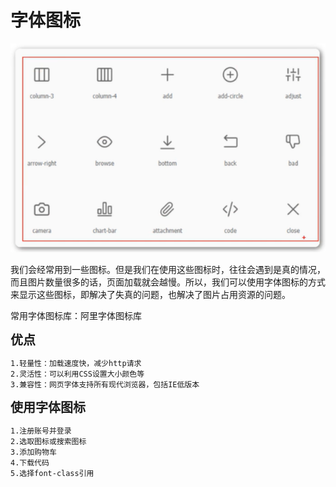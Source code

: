 <h1>字体图标</h1>

![Alt text](image.png)

我们会经常用到一些图标。但是我们在使用这些图标时，往往会遇到是真的情况，而且图片数量很多的话，页面加载就会越慢。所以，我们可以使用字体图标的方式来显示这些图标，即解决了失真的问题，也解决了图片占用资源的问题。

常用字体图标库：阿里字体图标库

<b style="font-size:20px">优点</b>

    1.轻量性：加载速度快，减少http请求
    2.灵活性：可以利用CSS设置大小颜色等
    3.兼容性：网页字体支持所有现代浏览器，包括IE低版本

<b style="font-size:20px">使用字体图标</b>

    1.注册账号并登录
    2.选取图标或搜索图标
    3.添加购物车
    4.下载代码
    5.选择font-class引用

